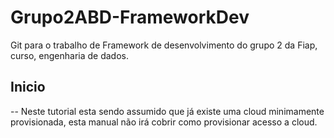 # Grupo2ABD-FrameworkDev
Git para o trabalho de Framework de desenvolvimento do grupo 2 da Fiap, curso, engenharia de dados.


## Inicio

-- Neste tutorial esta sendo assumido que já existe uma cloud minimamente provisionada, esta manual não irá cobrir como provisionar acesso a cloud.


